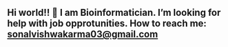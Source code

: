 ## Hi world!! 👋 I am Bioinformatician. I’m looking for help with job opprotunities. How to reach me: sonalvishwakarma03@gmail.com

